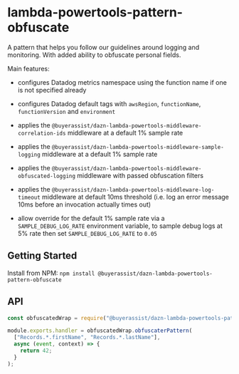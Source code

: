 # lambda-powertools-pattern-obfuscate

A pattern that helps you follow our guidelines around logging and monitoring. With added ability to obfuscate personal fields.

Main features:

- configures Datadog metrics namespace using the function name if one is not specified already

- configures Datadog default tags with `awsRegion`, `functionName`, `functionVersion` and `environment`

- applies the `@buyerassist/dazn-lambda-powertools-middleware-correlation-ids` middleware at a default 1% sample rate

- applies the `@buyerassist/dazn-lambda-powertools-middleware-sample-logging` middleware at a default 1% sample rate

- applies the `@buyerassist/dazn-lambda-powertools-middleware-obfuscated-logging` middleware with passed obfuscation filters

- applies the `@buyerassist/dazn-lambda-powertools-middleware-log-timeout` middleware at default 10ms threshold (i.e. log an error message 10ms before an invocation actually times out)

- allow override for the default 1% sample rate via a `SAMPLE_DEBUG_LOG_RATE` environment variable, to sample debug logs at 5% rate then set `SAMPLE_DEBUG_LOG_RATE` to `0.05`

## Getting Started

Install from NPM: `npm install @buyerassist/dazn-lambda-powertools-pattern-obfuscate`

## API

```js
const obfuscatedWrap = require("@buyerassist/dazn-lambda-powertools-pattern-obfuscated");

module.exports.handler = obfuscatedWrap.obfuscaterPattern(
  ["Records.*.firstName", "Records.*.lastName"],
  async (event, context) => {
    return 42;
  }
);
```
